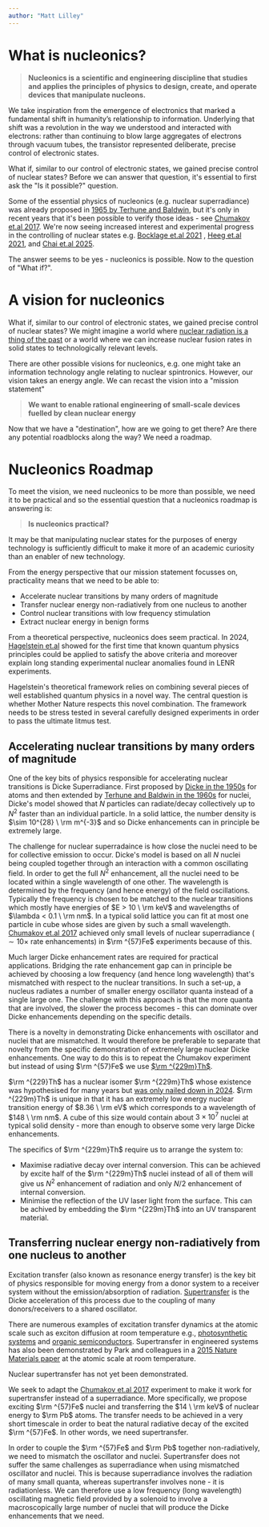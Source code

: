 ```yaml
---
author: "Matt Lilley"
---
```


# What is nucleonics?

>  **Nucleonics is a scientific and engineering discipline that studies and applies the principles of physics to design, create, and operate devices that manipulate nucleons.**

We take inspiration from the emergence of electronics that marked a fundamental shift in humanity’s relationship to information. Underlying that shift was a revolution in the way we understood and interacted with electrons: rather than continuing to blow large aggregates of electrons through vacuum tubes, the transistor represented deliberate, precise control of electronic states.

What if, similar to our control of electronic states, we gained precise control of nuclear states? Before we can answer that question, it's essential to first ask the "Is it possible?" question.

Some of the essential physics of nucleonics (e.g. nuclear superradiance) was already proposed in [1965 by Terhune and Baldwin](https://doi.org/10.1103/physrevlett.14.589), but it's only in recent years that it's been possible to verify those ideas - see [Chumakov et.al 2017](https://www.nature.com/articles/s41567-017-0001-z). We're now seeing increased interest and experimental progress in the controlling of nuclear states e.g.  [Bocklage et.al 2021](https://www.science.org/doi/10.1126/sciadv.abc3991) , [Heeg et.al 2021](https://www.nature.com/articles/s41586-021-03276-x), and [Chai et.al 2025](https://www.nature.com/articles/s41567-024-02773-w). 

The answer seems to be yes - nucleonics is possible. Now to the question of "What if?".

# A vision for nucleonics

What if, similar to our control of electronic states, we gained precise control of nuclear states? We might imagine a world where [nuclear radiation is a thing of the past](https://nucleonics.substack.com/p/going-beyond-radiation) or a world where we can increase nuclear fusion rates in solid states to technologically relevant levels. 

There are other possible visions for nucleonics, e.g. one might take an information technology angle relating to nuclear spintronics. However, our vision takes an energy angle. We can recast the vision into a "mission statement"

> **We want to enable rational engineering of small-scale devices fuelled by clean nuclear energy**

Now that we have a "destination", how are we going to get there? Are there any potential roadblocks along the way? We need a roadmap.

# Nucleonics Roadmap

To meet the vision, we need nucleonics to be more than possible, we need it to be practical and so the essential question that a nucleonics roadmap is answering is:

> **Is nucleonics practical?**

It may be that manipulating nuclear states for the purposes of energy technology is sufficiently difficult to make it more of an academic curiosity than an enabler of new technology.

From the energy perspective that our mission statement focusses on, practicality means that we need to be able to:

- Accelerate nuclear transitions by many orders of magnitude
- Transfer nuclear energy non-radiatively from one nucleus to another
- Control nuclear transitions with low frequency stimulation
- Extract nuclear energy in benign forms

From a theoretical perspective, nucleonics does seem practical. In 2024, [Hagelstein et.al](https://arxiv.org/pdf/2501.08338) showed for the first time that known quantum physics principles could be applied to satisfy the above criteria and moreover explain long standing experimental nuclear anomalies found in LENR experiments.

Hagelstein's theoretical framework relies on combining several pieces of well established quantum physics in a novel way. The central question is whether Mother Nature respects this novel combination. The framework needs to be stress tested in several carefully designed experiments in order to pass the ultimate litmus test.

## Accelerating nuclear transitions by many orders of magnitude

One of the key bits of physics responsible for accelerating nuclear transitions is Dicke Superradiance. First proposed by [Dicke in the 1950s](https://doi.org/10.1103/PhysRev.93.99) for atoms and then extended by [Terhune and Baldwin in the 1960s](https://doi.org/10.1103/physrevlett.14.589) for nuclei, Dicke's model showed that $N$ particles can radiate/decay collectively up to $N^2$ faster than an individual particle. In a solid lattice, the number density is $\sim 10^{28} \ \rm m^{-3}$ and so Dicke enhancements can in principle be extremely large.

The challenge for nuclear superradaince is how close the nuclei need to be for collective emission to occur. Dicke's model is based on all $N$ nuclei being coupled together through an interaction with a common oscillating field. In order to get the full $N^2$ enhancement, all the nuclei need to be located within a single wavelength of one other. The wavelength is determined by the frequency (and hence energy) of the field oscillations. Typically the frequency is chosen to be matched to the nuclear transitions which mostly have energies of $E > 10 \ \rm keV$ and wavelengths of $\lambda < 0.1 \ \rm nm$. In a typical solid lattice you can fit at most one particle in cube whose sides are  given by such a small wavelength. [Chumakov et.al 2017](https://www.nature.com/articles/s41567-017-0001-z) achieved only small levels of nuclear superradiance ($\sim 10 \times$ rate enhancements) in $\rm ^{57}Fe$ experiments because of this.

Much larger Dicke enhancement rates are required for practical applications. Bridging the rate enhancement gap can in principle be achieved by choosing a low frequency (and hence long wavelength) that's mismatched with respect to the nuclear transitions. In such a set-up, a nucleus radiates a number of smaller energy oscillator quanta instead of a single large one. The challenge with this approach is that the more quanta that are involved, the slower the process becomes - this can dominate over Dicke enhancements depending on the specific details.

There is a novelty in demonstrating Dicke enhancements with oscillator and nuclei that are mismatched. It would therefore be preferable to separate that novelty from the specific demonstration of extremely large nuclear Dicke enhancements. One way to do this is to repeat the Chumakov experiment but instead of using $\rm ^{57}Fe$ we use [$\rm ^{229m}Th$](https://en.wikipedia.org/wiki/Isotopes_of_thorium#Thorium-229m).

$\rm ^{229}Th$ has a nuclear isomer $\rm ^{229m}Th$ whose existence was hypothesised for many years but [was only nailed down in 2024](https://link.springer.com/article/10.1140/epjs/s11734-024-01098-2). $\rm ^{229m}Th$ is unique in that it has an extremely low energy nuclear transition energy of $8.36 \ \rm eV$ which corresponds to a wavelength of $148 \ \rm nm$. A cube of this size would contain about $3\times 10^7$ nuclei at typical solid density - more than enough to observe some very large Dicke enhancements. 

The specifics of $\rm ^{229m}Th$ require us to arrange the system to:

- Maximise radiative decay over internal conversion. This can be achieved by excite half of the $\rm ^{229m}Th$ nuclei instead of all of them will give us $N^2$ enhancement of radiation and only $N/2$ enhancement of internal conversion.
- Minimise the reflection of the UV laser light from the surface. This can be achived by embedding the $\rm ^{229m}Th$ into an UV transparent material.

## Transferring nuclear energy non-radiatively from one nucleus to another

Excitation transfer (also known as resonance energy transfer) is the key bit of physics responsible for moving energy from a donor system to a receiver system without the emission/absorption of radiation.  [Supertransfer](https://doi.org/10.1088/1367-2630/12/7/075020) is the Dicke acceleration of this process due to the coupling of many donors/receivers to a shared oscillator.

There are numerous examples of excitation transfer dynamics at the atomic scale such as exciton diffusion at room temperature e.g., [photosynthetic systems](https://www.annualreviews.org/content/journals/10.1146/annurev-physchem-040214-121713) and [organic semiconductors](https://www.nature.com/articles/s41467-022-30308-5). Supertransfer in engineered systems has also been demonstrated by Park and colleagues in a [2015 Nature Materials paper](https://www.nature.com/articles/nmat4448) at the atomic scale at room temperature.

Nuclear supertransfer has not yet been demonstrated. 

We seek to adapt the [Chumakov et.al 2017](https://www.nature.com/articles/s41567-017-0001-z) experiment to make it work for supertransfer instead of a superradiance. More specifically, we propose exciting $\rm ^{57}Fe$ nuclei and transferring the $14 \ \rm keV$ of nuclear energy to $\rm Pb$ atoms. The transfer needs to be achieved in a very short timescale in order to beat the natural radiative decay of the excited $\rm ^{57}Fe$. In other words, we need supertransfer.

In order to couple the $\rm ^{57}Fe$ and $\rm Pb$ together non-radiatively, we need to mismatch the oscillator and nuclei. Supertransfer does not suffer the same challenges as superradiance when using mismatched oscillator and nuclei. This is because superradiance involves the radiation of many small quanta, whereas supertransfer involves none - it is radiationless. We can therefore use a low frequency (long wavelength) oscillating magnetic field provided by a solenoid to involve a macroscopically large number of nuclei that will produce the Dicke enhancements that we need.

